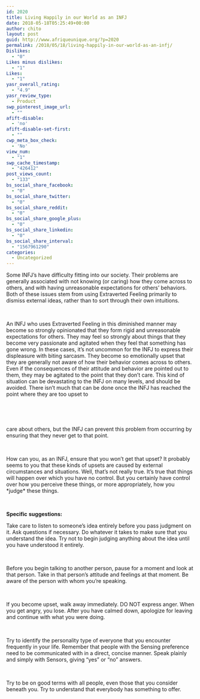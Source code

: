 ```yaml
---
id: 2020
title: Living Happily in our World as an INFJ
date: 2018-05-18T05:25:49+00:00
author: chito
layout: post
guid: http://www.afriqueunique.org/?p=2020
permalink: /2018/05/18/living-happily-in-our-world-as-an-infj/
Dislikes:
  - "0"
Likes minus dislikes:
  - "1"
Likes:
  - "1"
yasr_overall_rating:
  - "4.9"
yasr_review_type:
  - Product
swp_pinterest_image_url:
  - ""
afift-disable:
  - 'no'
afift-disable-set-first:
  - ""
cwp_meta_box_check:
  - 'No'
view_num:
  - "1"
swp_cache_timestamp:
  - "426412"
post_views_count:
  - "133"
bs_social_share_facebook:
  - "0"
bs_social_share_twitter:
  - "0"
bs_social_share_reddit:
  - "0"
bs_social_share_google_plus:
  - "0"
bs_social_share_linkedin:
  - "0"
bs_social_share_interval:
  - "1567961290"
categories:
  - Uncategorized
---
```

Some INFJ’s have difficulty fitting into our society. Their problems are generally associated with not knowing (or caring) how they come across to others, and with having unreasonable expectations for others&#8217; behaviors. Both of these issues stem from using Extraverted Feeling primarily to dismiss external ideas, rather than to sort through their own intuitions.

&nbsp;

An INFJ who uses Extraverted Feeling in this diminished manner may become so strongly opinionated that they form rigid and unreasonable expectations for others. They may feel so strongly about things that they become very passionate and agitated when they feel that something has gone wrong. In these cases, it&#8217;s not uncommon for the INFJ to express their displeasure with biting sarcasm. They become so emotionally upset that they are generally not aware of how their behavior comes across to others. Even if the consequences of their attitude and behavior are pointed out to them, they may be agitated to the point that they don&#8217;t care. This kind of situation can be devastating to the INFJ on many levels, and should be avoided. There isn&#8217;t much that can be done once the INFJ has reached the point where they are too upset to

&nbsp;

&nbsp;

care about others, but the INFJ can prevent this problem from occurring by ensuring that they never get to that point.

&nbsp;

How can you, as an INFJ, ensure that you won&#8217;t get that upset? It probably seems to you that these kinds of upsets are caused by external circumstances and situations. Well, that&#8217;s not really true. It&#8217;s true that things will happen over which you have no control. But you certainly have control over how you perceive these things, or more appropriately, how you \*judge\* these things.

&nbsp;

**S****p****ecific** **suggestions:**

Take care to listen to someone&#8217;s idea entirely before you pass judgment on it. Ask questions if necessary. Do whatever it takes to make sure that you understand the idea. Try not to begin judging anything about the idea until you have understood it entirely.

&nbsp;

Before you begin talking to another person, pause for a moment and look at that person. Take in that person&#8217;s attitude and feelings at that moment. Be aware of the person with whom you&#8217;re speaking.

&nbsp;

If you become upset, walk away immediately. DO NOT express anger. When you get angry, you lose. After you have calmed down, apologize for leaving and continue with what you were doing.

&nbsp;

Try to identify the personality type of everyone that you encounter frequently in your life. Remember that people with the Sensing preference need to be communicated with in a direct, concise manner. Speak plainly and simply with Sensors, giving &#8220;yes&#8221; or &#8220;no&#8221; answers.

&nbsp;

Try to be on good terms with all people, even those that you consider beneath you. Try to understand that everybody has something to offer.